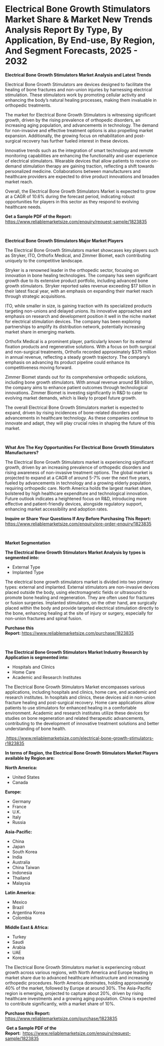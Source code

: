 <p><h1>Electrical Bone Growth Stimulators Market Share & Market New Trends Analysis Report By Type, By Application, By End-use, By Region, And Segment Forecasts, 2025 - 2032</h1></p><p><strong>Electrical Bone Growth Stimulators Market Analysis and Latest Trends</strong></p>
<p><p>Electrical Bone Growth Stimulators are devices designed to facilitate the healing of bone fractures and non-union injuries by harnessing electrical stimulation. These stimulators work by promoting cellular activity and enhancing the body’s natural healing processes, making them invaluable in orthopedic treatments.</p><p>The market for Electrical Bone Growth Stimulators is witnessing significant growth, driven by the rising prevalence of orthopedic disorders, an increasing aging population, and advancements in technology. The demand for non-invasive and effective treatment options is also propelling market expansion. Additionally, the growing focus on rehabilitation and post-surgical recovery has further fueled interest in these devices.</p><p>Innovative trends such as the integration of smart technology and remote monitoring capabilities are enhancing the functionality and user experience of electrical stimulators. Wearable devices that allow patients to receive on-demand stimulation therapy are gaining traction, reflecting a shift towards personalized medicine. Collaborations between manufacturers and healthcare providers are expected to drive product innovations and broaden market reach.</p><p>Overall, the Electrical Bone Growth Stimulators Market is expected to grow at a CAGR of 10.6% during the forecast period, indicating robust opportunities for players in this sector as they respond to evolving healthcare needs.</p></p>
<p><strong>Get a Sample PDF of the Report:&nbsp;</strong> <a href="https://www.reliablemarketsize.com/enquiry/request-sample/1823835?utm_campaign=2442&utm_medium=2&utm_source=Github&utm_content=ia&utm_term=13042025&utm_id=electrical-bone-growth-stimulators">https://www.reliablemarketsize.com/enquiry/request-sample/1823835</a></p>
<p>&nbsp;</p>
<p><strong>Electrical Bone Growth Stimulators Major Market Players</strong></p>
<p><p>The Electrical Bone Growth Stimulators market showcases key players such as Stryker, ITO, Orthofix Medical, and Zimmer Biomet, each contributing uniquely to the competitive landscape.</p><p>Stryker is a renowned leader in the orthopedic sector, focusing on innovation in bone healing technologies. The company has seen significant growth due to its extensive product portfolio, including advanced bone growth stimulators. Stryker reported sales revenue exceeding $17 billion in their latest fiscal year, with an emphasis on expanding their market reach through strategic acquisitions.</p><p>ITO, while smaller in size, is gaining traction with its specialized products targeting non-unions and delayed unions. Its innovative approaches and emphasis on research and development position it well in the niche market for electrical stimulation devices. The company has been exploring partnerships to amplify its distribution network, potentially increasing market share in emerging markets.</p><p>Orthofix Medical is a prominent player, particularly known for its external fixation products and regenerative solutions. With a focus on both surgical and non-surgical treatments, Orthofix recorded approximately $375 million in annual revenue, reflecting a steady growth trajectory. The company’s emphasis on advancing its product pipeline could enhance its competitiveness moving forward.</p><p>Zimmer Biomet stands out for its comprehensive orthopedic solutions, including bone growth stimulators. With annual revenue around $8 billion, the company aims to enhance patient outcomes through technological innovations. Zimmer Biomet is investing significantly in R&D to cater to evolving market demands, which is likely to propel future growth.</p><p>The overall Electrical Bone Growth Stimulators market is expected to expand, driven by rising incidences of bone-related disorders and advancements in healthcare technology. As these companies continue to innovate and adapt, they will play crucial roles in shaping the future of this market.</p></p>
<p>&nbsp;</p>
<p><strong>What Are The Key Opportunities For Electrical Bone Growth Stimulators Manufacturers?</strong></p>
<p><p>The Electrical Bone Growth Stimulators market is experiencing significant growth, driven by an increasing prevalence of orthopedic disorders and rising awareness of non-invasive treatment options. The global market is projected to expand at a CAGR of around 5-7% over the next five years, fueled by advancements in technology and a growing elderly population requiring orthopedic care. North America holds the largest market share, bolstered by high healthcare expenditure and technological innovation. Future outlook indicates a heightened focus on R&D, introducing more effective and patient-friendly devices, alongside regulatory support, enhancing market accessibility and adoption rates.</p></p>
<p><strong>Inquire or Share Your Questions If Any Before Purchasing This Report:</strong> <a href="https://www.reliablemarketsize.com/enquiry/pre-order-enquiry/1823835?utm_campaign=2442&utm_medium=2&utm_source=Github&utm_content=ia&utm_term=13042025&utm_id=electrical-bone-growth-stimulators">https://www.reliablemarketsize.com/enquiry/pre-order-enquiry/1823835</a></p>
<p>&nbsp;</p>
<p><strong>Market Segmentation</strong></p>
<p><strong>The Electrical Bone Growth Stimulators Market Analysis by types is segmented into:</strong></p>
<p><ul><li>External Type</li><li>Implanted Type</li></ul></p>
<p><p>The electrical bone growth stimulators market is divided into two primary types: external and implanted. External stimulators are non-invasive devices placed outside the body, using electromagnetic fields or ultrasound to promote bone healing and regeneration. They are often used for fractures or fusion surgeries. Implanted stimulators, on the other hand, are surgically placed within the body and provide targeted electrical stimulation directly to the bone, enhancing healing at the site of injury or surgery, especially for non-union fractures and spinal fusion.</p></p>
<p><strong>Purchase this Report:&nbsp;</strong><a href="https://www.reliablemarketsize.com/purchase/1823835?utm_campaign=2442&utm_medium=2&utm_source=Github&utm_content=ia&utm_term=13042025&utm_id=electrical-bone-growth-stimulators">https://www.reliablemarketsize.com/purchase/1823835</a></p>
<p>&nbsp;</p>
<p><strong>The Electrical Bone Growth Stimulators Market Industry Research by Application is segmented into:</strong></p>
<p><ul><li>Hospitals and Clinics</li><li>Home Care</li><li>Academic and Research Institutes</li></ul></p>
<p><p>The Electrical Bone Growth Stimulators Market encompasses various applications, including hospitals and clinics, home care, and academic and research institutes. In hospitals and clinics, these devices aid in non-union fracture healing and post-surgical recovery. Home care applications allow patients to use stimulators for enhanced healing in a comfortable environment. Academic and research institutes utilize these devices for studies on bone regeneration and related therapeutic advancements, contributing to the development of innovative treatment solutions and better understanding of bone health.</p></p>
<p><a href="https://www.reliablemarketsize.com/electrical-bone-growth-stimulators-r1823835?utm_campaign=2442&utm_medium=2&utm_source=Github&utm_content=ia&utm_term=13042025&utm_id=electrical-bone-growth-stimulators">&nbsp;https://www.reliablemarketsize.com/electrical-bone-growth-stimulators-r1823835</a></p>
<p><strong>In terms of Region, the Electrical Bone Growth Stimulators Market Players available by Region are:</strong></p>
<p>
    <p> <strong> North America: </strong>
        <ul>
            <li>United States</li>
            <li>Canada</li>
        </ul>
        </p> 
    <p> <strong> Europe: </strong>
        <ul>
            <li>Germany</li>
            <li>France</li>
            <li>U.K.</li>
            <li>Italy</li>
            <li>Russia</li>
        </ul>
        </p> 
    <p> <strong> Asia-Pacific: </strong>
        <ul>
            <li>China</li>
            <li>Japan</li>
            <li>South Korea</li>
            <li>India</li>
            <li>Australia</li>
            <li>China Taiwan</li>
            <li>Indonesia</li>
            <li>Thailand</li>
            <li>Malaysia</li>
        </ul>
        </p> 
    <p> <strong> Latin America: </strong>
        <ul>
            <li>Mexico</li>
            <li>Brazil</li>
            <li>Argentina Korea</li>
            <li>Colombia</li>
        </ul>
        </p> 
    <p> <strong> Middle East & Africa: </strong>
        <ul>
            <li>Turkey</li>
            <li>Saudi</li>
            <li>Arabia</li>
            <li>UAE</li>
            <li>Korea</li>
        </ul>
    </p>
    </p>
<p><p>The Electrical Bone Growth Stimulators market is experiencing robust growth across various regions, with North America and Europe leading in market share due to advanced healthcare infrastructure and increasing orthopedic procedures. North America dominates, holding approximately 40% of the market, followed by Europe at around 30%. The Asia-Pacific region is emerging, projected to capture about 20%, driven by rising healthcare investments and a growing aging population. China is expected to contribute significantly, with a market share of 10%.</p></p>
<p><strong>Purchase this Report: </strong><a href="https://www.reliablemarketsize.com/purchase/1823835?utm_campaign=2442&utm_medium=2&utm_source=Github&utm_content=ia&utm_term=13042025&utm_id=electrical-bone-growth-stimulators">https://www.reliablemarketsize.com/purchase/1823835</a></p>
<p>&nbsp;<strong>Get a Sample PDF of the Report:&nbsp;&nbsp;</strong><a href="https://www.reliablemarketsize.com/enquiry/request-sample/1823835?utm_campaign=2442&utm_medium=2&utm_source=Github&utm_content=ia&utm_term=13042025&utm_id=electrical-bone-growth-stimulators">https://www.reliablemarketsize.com/enquiry/request-sample/1823835</a></p>
<p><strong></strong></p>
<p><p></p><p></p><p></p></p>